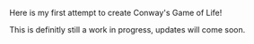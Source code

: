 Here is my first attempt to create Conway's Game of Life!

This is definitly still a work in progress, updates will come soon.
